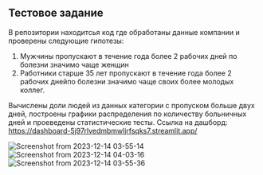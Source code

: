 ## Тестовое задание 

В репозитории находитсья код где обработаны данные компании и проверены следующие гипотезы:
1) Мужчины пропускают в течение года более 2 рабочих дней по
болезни значимо чаще женщин
2) Работники старше 35 лет пропускают в течение года более 2 рабочих
днейпо болезни значимо чаще своих более молодых коллег.

Вычислены доли людей из данных категории с пропуском больше двух дней, построены графики распределения по количеству больничных дней и проеведены статистические тесты. 
Ссылка на дашборд: https://dashboard-5j97rlvedmbmwljrfsqks7.streamlit.app/

![Screenshot from 2023-12-14 03-55-14](https://github.com/mi12q/Dashboard/assets/94108357/7e4e7803-ec97-4776-8e76-4e279d96a53a)
![Screenshot from 2023-12-14 04-03-16](https://github.com/mi12q/Dashboard/assets/94108357/7e8b1306-5b81-4e10-8367-d4eb34fad310)
![Screenshot from 2023-12-14 03-55-36](https://github.com/mi12q/Dashboard/assets/94108357/08efbc74-cd92-4e99-aa24-a30a732cbb13)

